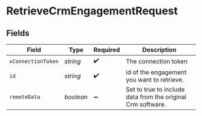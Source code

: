 # RetrieveCrmEngagementRequest


## Fields

| Field                                                       | Type                                                        | Required                                                    | Description                                                 |
| ----------------------------------------------------------- | ----------------------------------------------------------- | ----------------------------------------------------------- | ----------------------------------------------------------- |
| `xConnectionToken`                                          | *string*                                                    | :heavy_check_mark:                                          | The connection token                                        |
| `id`                                                        | *string*                                                    | :heavy_check_mark:                                          | id of the engagement you want to retrieve.                  |
| `remoteData`                                                | *boolean*                                                   | :heavy_minus_sign:                                          | Set to true to include data from the original Crm software. |